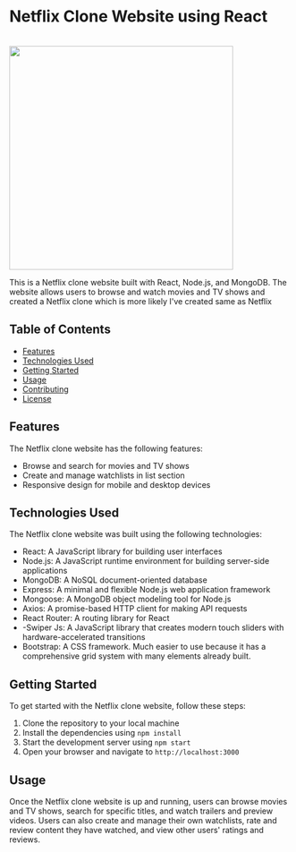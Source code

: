 <h1>Netflix Clone Website using React</h1> 
<br>
<img src='https://www.edigitalagency.com.au/wp-content/uploads/Netflix-logo-red-black-png.png' width='400'>
<br>


This is a Netflix clone website built with React, Node.js, and MongoDB. The website allows users to browse and watch movies and TV shows and created a Netflix clone 
which is more likely I've created same as Netflix


## Table of Contents

- [Features](#features)
- [Technologies Used](#technologies-used)
- [Getting Started](#getting-started)
- [Usage](#usage)
- [Contributing](#contributing)
- [License](#license)


## Features

The Netflix clone website has the following features:

- Browse and search for movies and TV shows
- Create and manage watchlists in list section
- Responsive design for mobile and desktop devices

## Technologies Used

The Netflix clone website was built using the following technologies:

- React: A JavaScript library for building user interfaces
- Node.js: A JavaScript runtime environment for building server-side applications
- MongoDB: A NoSQL document-oriented database
- Express: A minimal and flexible Node.js web application framework
- Mongoose: A MongoDB object modeling tool for Node.js
- Axios: A promise-based HTTP client for making API requests
- React Router: A routing library for React
- -Swiper Js: A JavaScript library that creates modern touch sliders with hardware-accelerated transitions 
- Bootstrap: A CSS framework. Much easier to use because it has a comprehensive grid system with many elements already built.

## Getting Started

To get started with the Netflix clone website, follow these steps:

1. Clone the repository to your local machine
2. Install the dependencies using `npm install`
3. Start the development server using `npm start`
4. Open your browser and navigate to `http://localhost:3000`

## Usage

Once the Netflix clone website is up and running, users can browse movies and TV shows, search for specific titles, and watch trailers and preview videos. Users can also create and manage their own watchlists, rate and review content they have watched, and view other users' ratings and reviews.

